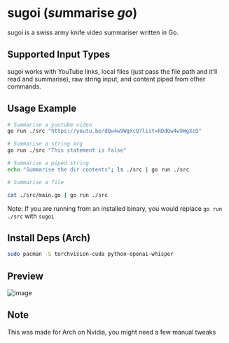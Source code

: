 # sugoi (*su*mmarise *go*)
sugoi is a swiss army knife video summariser written in Go.

## Supported Input Types
sugoi works with YouTube links, local files (just pass the file path and it’ll read and summarise), raw string input, and content piped from other commands.

## Usage Example
```sh
# Summarise a youtube video
go run ./src "https://youtu.be/dQw4w9WgXcQ?list=RDdQw4w9WgXcQ"

# Summarise a string arg
go run ./src "This statement is false"

# Summarise a piped string
echo "Summarise the dir contents"; ls ./src | go run ./src

# Summarise a file

cat ./src/main.go | go run ./src
```
Note: If you are running from an installed binary, you would replace `go run ./src` with `sugoi`

## Install Deps (Arch)
```sh
sudo pacman -S torchvision-cuda python-openai-whisper
```

## Preview
![image](https://github.com/user-attachments/assets/413ae3ab-27dd-4766-babb-30d87dcc31b8)

## Note
This was made for Arch on Nvidia, you might need a few manual tweaks